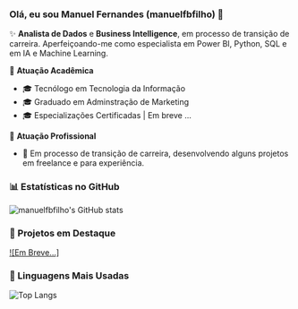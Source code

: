 ### Olá, eu sou Manuel Fernandes (manuelfbfilho) 👋

✨ **Analista de Dados** e **Business Intelligence**, em processo de transição de carreira. Aperfeiçoando-me como especialista em Power BI, Python, SQL e em IA e Machine Learning.

🏢 **Atuação Acadêmica**
- 🎓 Tecnólogo em Tecnologia da Informação
- 🎓 Graduado em Adminstração de Marketing
- 🎓 Especializações Certificadas | Em breve ...

🏢 **Atuação Profissional**
- 🚀 Em processo de transição de carreira, desenvolvendo alguns projetos em freelance e para experiência.

### 📊 Estatísticas no GitHub

![manuelfbfilho's GitHub stats](https://github-readme-stats.vercel.app/api?username=manuelfbfilho&show_icons=true&theme=dracula)

### 📌 Projetos em Destaque

[![Em Breve...]]()

### 🚀 Linguagens Mais Usadas

![Top Langs](https://github-readme-stats.vercel.app/api/top-langs/?username=manuelfbfilho&layout=compact)

